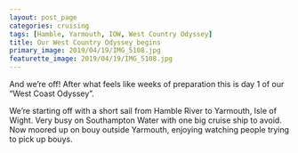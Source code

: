 ```yaml
---
layout: post_page
categories: cruising
tags: [Hamble, Yarmouth, IOW, West Country Odyssey]
title: Our West Country Odyssey begins
primary_image: 2019/04/19/IMG_5108.jpg
featurette_image: 2019/04/19/IMG_5108.jpg
---
```

And we’re off! After what feels like weeks of preparation this is day 1 of our “West Coast Odyssey”. 

We’re starting off with a short sail from Hamble River to Yarmouth, Isle of Wight. Very busy on Southampton Water with one big cruise ship to avoid. Now moored up on bouy outside Yarmouth, enjoying watching people trying to pick up bouys. 